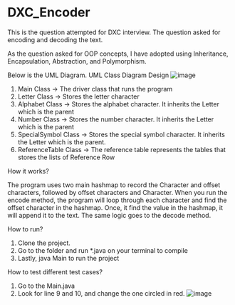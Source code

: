 # DXC_Encoder
This is the question attempted for DXC interview. The question asked for encoding and decoding the text.

As the question asked for OOP concepts, I have adopted using Inheritance, Encapsulation, Abstraction, and Polymorphism.

Below is the UML Diagram.
UML Class Diagram Design
![image](https://user-images.githubusercontent.com/11598446/199294949-6b9f8391-868f-4f10-8863-9a53b83ae101.png)

1) Main Class -> The driver class that runs the program
2) Letter Class -> Stores the letter character
3) Alphabet Class -> Stores the alphabet character. It inherits the Letter which is the parent
4) Number Class -> Stores the number character. It inherits the Letter which is the parent
5) SpecialSymbol Class -> Stores the special symbol character. It inherits the Letter which is the parent.
6) ReferenceTable Class -> The reference table represents the tables that stores the lists of Reference Row

How it works?

The program uses two main hashmap to record the Character and offset characters, followed by offset characters and Character. When you run the encode method, the program will loop through each character and find the offset character in the hashmap. Once, it find the value in the hashmap, it will append it to the text. The same logic goes to the decode method.

How to run?
1) Clone the project.
2) Go to the folder and run *.java on your terminal to compile
3) Lastly, java Main to run the project

How to test different test cases?
1) Go to the Main.java
2) Look for line 9 and 10, and change the one circled in red.
![image](https://user-images.githubusercontent.com/11598446/199300445-15ed5d76-4c24-4067-9ef5-6b69b4cbcd2d.png)
